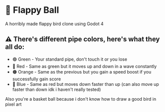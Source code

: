 # 🏀 Flappy Ball
A horribly made flappy bird clone using Godot 4

## ⚠️ There's different pipe colors, here's what they all do:
- 🟢 Green - Your standard pipe, don't touch it or you lose
- 🔴 Red - Same as green but it moves up and down in a wave constantly
- 🟠 Orange - Same as the previous but you gain a speed boost if you successfully gain score
- 🔵 Blue - Same as red but moves down faster than up (can also move up faster than down idk i haven't really tested)

Also you're a basket ball because i don't know how to draw a good bird in pixel art
